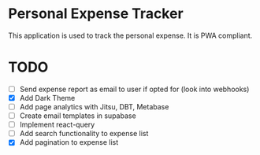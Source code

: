 # Personal Expense Tracker

This application is used to track the personal expense. It is PWA compliant.

# TODO

-   [ ] Send expense report as email to user if opted for (look into webhooks)
-   [x] Add Dark Theme
-   [ ] Add page analytics with Jitsu, DBT, Metabase
-   [ ] Create email templates in supabase
-   [ ] Implement react-query
-   [ ] Add search functionality to expense list
-   [x] Add pagination to expense list
